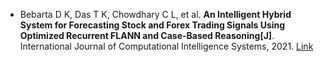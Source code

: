 * Bebarta D K, Das T K, Chowdhary C L, et al. <b>An Intelligent Hybrid System for Forecasting Stock and Forex Trading Signals Using Optimized Recurrent FLANN and Case-Based Reasoning[J]</b>. International Journal of Computational Intelligence Systems, 2021. [Link](https://www.atlantis-press.com/journals/ijcis/125957513/view)
